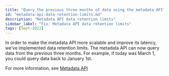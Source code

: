 ```yaml
---
title: "Query the previous three months of data using the metadata API"
id: "metadata-api-data-retention-limits.md"
description: "Metadata API data retention limits"
sidebar_label: "Fix: Metadata API data retention limits"
tags: [Sept-2022]
---
```


In order to make the metadata API more scalable and improve its latency, we’ve implemented data retention limits. The metadata API can now query data from the previous three months. For example, if today was March 1, you could query data back to January 1st.

For more information, see [Metadata API](/docs/dbt-cloud-apis/discovery-api)
